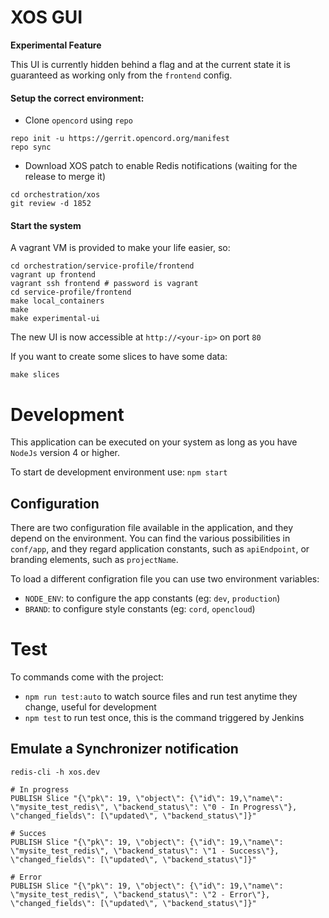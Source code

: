 # XOS GUI

**Experimental Feature**

This UI is currently hidden behind a flag and at the current state it is guaranteed as working only from the `frontend` config.
#### Setup the correct environment:
- Clone `opencord` using `repo` 
```
repo init -u https://gerrit.opencord.org/manifest
repo sync
```
- Download XOS patch to enable Redis notifications (waiting for the release to merge it)
```
cd orchestration/xos
git review -d 1852
```

#### Start the system

A vagrant VM is provided to make your life easier, so:
```
cd orchestration/service-profile/frontend
vagrant up frontend
vagrant ssh frontend # password is vagrant
cd service-profile/frontend
make local_containers
make
make experimental-ui
```
The new UI is now accessible at `http://<your-ip>` on port `80`

If you want to create some slices to have some data:
```
make slices
```


# Development

This application can be executed on your system as long as you have `NodeJs` version 4 or higher.

To start de development environment use: `npm start`

## Configuration

There are two configuration file available in the application, and they depend on the environment. You can find the various possibilities in `conf/app`, and they regard application constants, such as `apiEndpoint`, or branding elements, such as `projectName`.

To load a different configration file you can use two environment variables:
- `NODE_ENV`: to configure the app constants (eg: `dev`, `production`)
- `BRAND`: to configure style constants (eg: `cord`, `opencloud`)

# Test

To commands come with the project:
- `npm run test:auto` to watch source files and run test anytime they change, useful for development
- `npm test` to run test once, this is the command triggered by Jenkins

## Emulate a Synchronizer notification

```
redis-cli -h xos.dev
 
# In progress
PUBLISH Slice "{\"pk\": 19, \"object\": {\"id\": 19,\"name\": \"mysite_test_redis\", \"backend_status\": \"0 - In Progress\"}, \"changed_fields\": [\"updated\", \"backend_status\"]}"
 
# Succes
PUBLISH Slice "{\"pk\": 19, \"object\": {\"id\": 19,\"name\": \"mysite_test_redis\", \"backend_status\": \"1 - Success\"}, \"changed_fields\": [\"updated\", \"backend_status\"]}"
 
# Error
PUBLISH Slice "{\"pk\": 19, \"object\": {\"id\": 19,\"name\": \"mysite_test_redis\", \"backend_status\": \"2 - Error\"}, \"changed_fields\": [\"updated\", \"backend_status\"]}"
```

